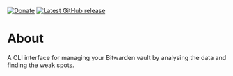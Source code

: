 [![Donate](https://img.shields.io/badge/-%E2%99%A5%20Donate-%23ff69b4)](https://hmlendea.go.ro/fund.html) [![Latest GitHub release](https://img.shields.io/github/v/release/hmlendea/bitwarden-vault-manager)](https://github.com/hmlendea/bitwarden-vault-manager/releases/latest)

# About

A CLI interface for managing your Bitwarden vault by analysing the data and finding the weak spots.
